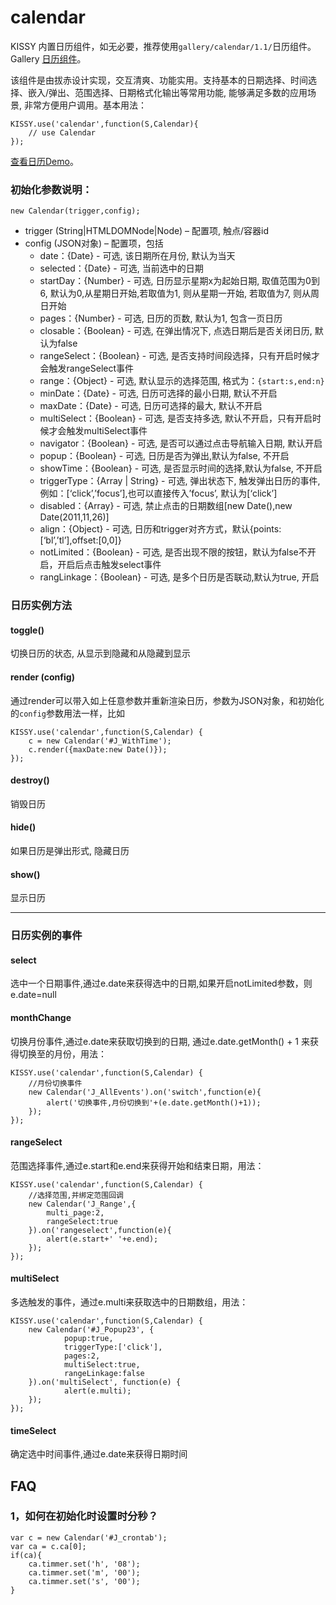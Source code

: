 # calendar

KISSY 内置日历组件，如无必要，推荐使用`gallery/calendar/1.1/`日历组件。Gallery [日历组件](http://docs.kissyui.com/docs/html/demo/index.html)。

该组件是由拔赤设计实现，交互清爽、功能实用。支持基本的日期选择、时间选择、嵌入/弹出、范围选择、日期格式化输出等常用功能, 能够满足多数的应用场景, 非常方便用户调用。基本用法：

	KISSY.use('calendar',function(S,Calendar){
		// use Calendar
	});	

[查看日历Demo](http://docs.kissyui.com/source/raw/demo/calendar/demo1.html)。

### 初始化参数说明：

	new Calendar(trigger,config);

- trigger (String|HTMLDOMNode|Node) – 配置项, 触点/容器id 
- config (JSON对象) – 配置项，包括
	- date：{Date} - 可选, 该日期所在月份, 默认为当天
	- selected：{Date} - 可选, 当前选中的日期
	- startDay：{Number} - 可选, 日历显示星期x为起始日期, 取值范围为0到6, 默认为0,从星期日开始,若取值为1, 则从星期一开始, 若取值为7, 则从周日开始
	- pages：{Number} - 可选, 日历的页数, 默认为1, 包含一页日历
	- closable：{Boolean} - 可选, 在弹出情况下, 点选日期后是否关闭日历, 默认为false
	- rangeSelect：{Boolean} - 可选, 是否支持时间段选择，只有开启时候才会触发rangeSelect事件
	- range：{Object} - 可选, 默认显示的选择范围, 格式为：`{start:s,end:n}`
	- minDate：{Date} - 可选, 日历可选择的最小日期, 默认不开启
	- maxDate：{Date} - 可选, 日历可选择的最大, 默认不开启
	- multiSelect：{Boolean} - 可选, 是否支持多选, 默认不开启，只有开启时候才会触发multiSelect事件
	- navigator：{Boolean} - 可选, 是否可以通过点击导航输入日期, 默认开启
	- popup：{Boolean} - 可选, 日历是否为弹出,默认为false, 不开启
	- showTime：{Boolean} - 可选, 是否显示时间的选择,默认为false, 不开启
	- triggerType：{Array | String} - 可选, 弹出状态下, 触发弹出日历的事件, 例如：[‘click’,’focus’],也可以直接传入’focus’, 默认为[‘click’]
	- disabled：{Array} - 可选, 禁止点击的日期数组[new Date(),new Date(2011,11,26)]
	- align：{Object} - 可选, 日历和trigger对齐方式，默认{points:[‘bl’,’tl’],offset:[0,0]}
	- notLimited：{Boolean} - 可选, 是否出现不限的按钮，默认为false不开启，开启后点击触发select事件
	- rangLinkage：{Boolean} - 可选, 是多个日历是否联动,默认为true, 开启

### 日历实例方法

#### toggle()

切换日历的状态, 从显示到隐藏和从隐藏到显示

#### render (config)

通过render可以带入如上任意参数并重新渲染日历，参数为JSON对象，和初始化的`config`参数用法一样，比如

	KISSY.use('calendar',function(S,Calendar) {
        c = new Calendar('#J_WithTime');
        c.render({maxDate:new Date()});
	});

#### destroy()

销毁日历

#### hide()

如果日历是弹出形式, 隐藏日历

#### show()

显示日历

------------------------------

### 日历实例的事件

#### select

选中一个日期事件,通过e.date来获得选中的日期,如果开启notLimited参数，则e.date=null

#### monthChange

切换月份事件,通过e.date来获取切换到的日期, 通过e.date.getMonth() + 1 来获得切换至的月份，用法：

	KISSY.use('calendar',function(S,Calendar) {
		//月份切换事件
		new Calendar('J_AllEvents').on('switch',function(e){
			alert('切换事件,月份切换到'+(e.date.getMonth()+1));
		});
	});

#### rangeSelect

范围选择事件,通过e.start和e.end来获得开始和结束日期，用法：

	KISSY.use('calendar',function(S,Calendar) {
		//选择范围,并绑定范围回调
		new Calendar('J_Range',{
			multi_page:2,
			rangeSelect:true
		}).on('rangeselect',function(e){
			alert(e.start+' '+e.end);
		});
	});

#### multiSelect

多选触发的事件，通过e.multi来获取选中的日期数组，用法：

	KISSY.use('calendar',function(S,Calendar) {
		new Calendar('#J_Popup23', {
				popup:true,
				triggerType:['click'],
				pages:2,
				multiSelect:true,
				rangeLinkage:false
		}).on('multiSelect', function(e) {
				alert(e.multi);
		});
	});

#### timeSelect

确定选中时间事件,通过e.date来获得日期时间

## FAQ

### 1，如何在初始化时设置时分秒？

	var c = new Calendar('#J_crontab');
	var ca = c.ca[0];
	if(ca){
		ca.timmer.set('h', '08');
		ca.timmer.set('m', '00');
		ca.timmer.set('s', '00');
	}